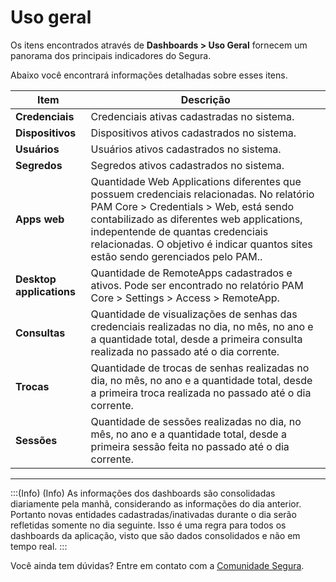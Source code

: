 # Uso geral

Os itens encontrados através de **Dashboards > Uso Geral** fornecem um panorama dos principais indicadores do Segura. 

Abaixo você encontrará informações detalhadas sobre esses itens.

| **Item** | **Descrição** |
|---|---|
| **Credenciais** | Credenciais ativas cadastradas no sistema. |
| **Dispositivos** | Dispositivos ativos cadastrados no sistema. |
| **Usuários** | Usuários ativos cadastrados no sistema. |
| **Segredos** | Segredos ativos cadastrados no sistema. |
| **Apps web** | Quantidade Web Applications diferentes que possuem credenciais relacionadas. No relatório PAM Core > Credentials > Web, está sendo contabilizado as diferentes web applications, indepentende de quantas credenciais relacionadas. O objetivo é indicar quantos sites estão sendo gerenciados pelo PAM.. |
| **Desktop applications** | Quantidade de RemoteApps cadastrados e ativos. Pode ser encontrado no relatório PAM Core > Settings > Access > RemoteApp. |
| **Consultas** | Quantidade de visualizações de senhas das credenciais realizadas no dia, no mês, no ano e a quantidade total, desde a primeira consulta realizada no passado até o dia corrente. |
| **Trocas** | Quantidade de trocas de senhas realizadas no dia, no mês, no ano e a quantidade total, desde a primeira troca realizada no passado até o dia corrente. |
| **Sessões** | Quantidade de sessões realizadas no dia, no mês, no ano e a quantidade total, desde a primeira sessão feita no passado até o dia corrente. |
***

:::(Info) (Info)
As informações dos dashboards são consolidadas diariamente pela manhã, considerando as informações do dia anterior. Portanto novas entidades cadastradas/inativadas durante o dia serão refletidas somente no dia seguinte. Isso é uma regra para todos os dashboards da aplicação, visto que são dados consolidados e não em tempo real.
:::

Você ainda tem dúvidas? Entre em contato com a [Comunidade Segura](https://community.Segura.io/).